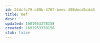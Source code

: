 ```yaml
---
id: 24dcfc79-c89b-4707-beec-490decd5cda5
title: Ref
desc: ''
updated: 1601953378158
created: 1601953378158
stub: false
---
```


